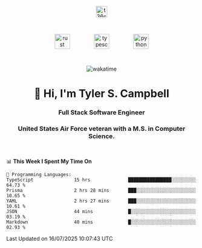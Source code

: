 <p align="center">
<a href="https://www.linkedin.com/in/t36campbell" target="blank"><img align="center" src="https://ik.imagekit.io/t36campbell/Portfolio/linkedin.png.original_m8bbGgPh6.png" alt="t36campbell" height="30" width="30" /></a>
</p>
<p align="center">
    <img src="https://rustacean.net/assets/rustacean-orig-noshadow.svg" alt="rust" width="40" height="40" style="margin: 6%;" />
    <img src="https://cdn.worldvectorlogo.com/logos/typescript.svg" alt="typescript" width="40" height="40" style="margin: 6%;" />
    <img src="https://cdn.worldvectorlogo.com/logos/python-5.svg" alt="python" width="40" height="40" style="margin: 6%;" />
</p>
<div align="center">
  
  ![wakatime](https://wakatime.com/badge/user/738aac7f-8868-4bc3-a1df-4c36703ee4b6.svg)
  
</div>

<h1 align="center">👋 Hi, I'm Tyler S. Campbell</h1>
<h3 align="center">Full Stack Software Engineer</h3>
<h3 align="center">United States Air Force veteran with a M.S. in Computer Science.</h3>
<br>

<!--START_SECTION:waka-->
📊 **This Week I Spent My Time On** 

```text
💬 Programming Languages: 
TypeScript               15 hrs              ████████████████░░░░░░░░░   64.73 % 
Prisma                   2 hrs 28 mins       ███░░░░░░░░░░░░░░░░░░░░░░   10.65 % 
YAML                     2 hrs 27 mins       ███░░░░░░░░░░░░░░░░░░░░░░   10.61 % 
JSON                     44 mins             █░░░░░░░░░░░░░░░░░░░░░░░░   03.19 % 
Markdown                 40 mins             █░░░░░░░░░░░░░░░░░░░░░░░░   02.93 % 
```


 Last Updated on 16/07/2025 10:07:43 UTC
<!--END_SECTION:waka-->
